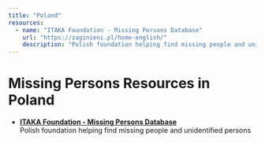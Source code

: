 ```yaml
---
title: "Poland"
resources:
  - name: "ITAKA Foundation - Missing Persons Database"
    url: "https://zaginieni.pl/home-english/"
    description: "Polish foundation helping find missing people and unidentified persons"
---
```


# Missing Persons Resources in Poland

- **[ITAKA Foundation - Missing Persons Database](https://zaginieni.pl/home-english/)**  
  Polish foundation helping find missing people and unidentified persons
